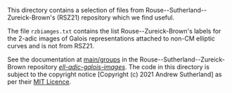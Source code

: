 This directory contains a selection of files from Rouse--Sutherland--Zureick-Brown's (RSZ21) repository which we find useful. 

The file `rzbiamges.txt` contains the list Rouse--Zureick-Brown's labels for the 2-adic images of Galois representations attached to non-CM elliptic curves and is not from RSZ21.

See the documentation at [main/groups](https://github.com/AndrewVSutherland/ell-adic-galois-images/tree/main/groups) in the Rouse--Sutherland--Zureick-Brown repository [*ell-adic-galois-images*](https://github.com/AndrewVSutherland/ell-adic-galois-images.git). The code in this directory is subject to the copyright notice [Copyright (c) 2021 Andrew Sutherland] as per their [MIT Licence](https://github.com/AndrewVSutherland/ell-adic-galois-images/blob/66b7084148a4da13b49e0daaa76d88d64d9e085f/LICENSE).
